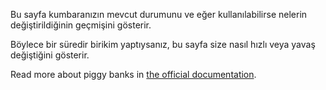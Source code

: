 Bu sayfa kumbaranızın mevcut durumunu ve eğer kullanılabilirse nelerin değiştirildiğinin geçmişini gösterir.

Böylece bir süredir birikim yaptıysanız, bu sayfa size nasıl hızlı veya yavaş değiştiğini gösterir.

Read more about piggy banks in [the official documentation](https://firefly-iii.readthedocs.io/en/latest/advanced/piggies.html).